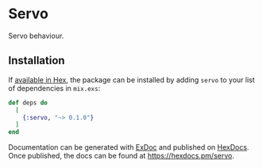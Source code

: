 # Servo

Servo behaviour.

## Installation

If [available in Hex](https://hex.pm/docs/publish), the package can be installed
by adding `servo` to your list of dependencies in `mix.exs`:

```elixir
def deps do
  [
    {:servo, "~> 0.1.0"}
  ]
end
```

Documentation can be generated with [ExDoc](https://github.com/elixir-lang/ex_doc)
and published on [HexDocs](https://hexdocs.pm). Once published, the docs can
be found at <https://hexdocs.pm/servo>.

